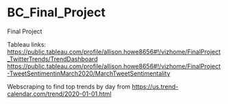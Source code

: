 # BC_Final_Project
 Final Project
 
 Tableau links:
 https://public.tableau.com/profile/allison.howe8656#!/vizhome/FinalProject_TwitterTrends/TrendDashboard
 https://public.tableau.com/profile/allison.howe8656#!/vizhome/FinalProject-TweetSentimentinMarch2020/MarchTweetSentimentality

Webscraping to find top trends by day from https://us.trend-calendar.com/trend/2020-01-01.html


